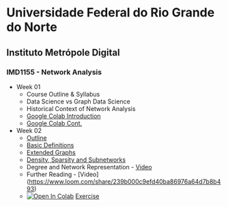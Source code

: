 # Universidade Federal do Rio Grande do Norte
## Instituto Metrópole Digital
### IMD1155 - Network Analysis

- Week 01
  - Course Outline & Syllabus
  - Data Science vs Graph Data Science
  - Historical Context of Network Analysis
  - [Google Colab Introduction](https://www.loom.com/share/8a4f0d34b3cb4d9ea04b6dcf0b3d1aca)
  - [Google Colab Cont.](https://www.loom.com/share/d96cb0af7d9c4416bfe8145c93248a11)
- Week 02
  - [Outline](https://www.loom.com/share/d30a090f147140339cc958979e38c76b)
  - [Basic Definitions](https://www.loom.com/share/38130b95c9644a14a4540c1d818e5da3)
  - [Extended Graphs](https://www.loom.com/share/7d3dcfdff501422ba29b2915ecfa4ffe)
  - [Density, Sparsity and Subnetworks](https://www.loom.com/share/feac228e694b4a31b5272012072e778f)
  - Degree and Network Representation - [Video](https://www.loom.com/share/ffa649c95da3446793a365a7e1ec525c)
  - Further Reading - [Video] (https://www.loom.com/share/239b000c9efd40ba86976a64d7b8b493)
  - [![Open In Colab](https://colab.research.google.com/assets/colab-badge.svg)](http://colab.research.google.com/github/ivanovitchm/network_analysis/blob/main/week_02/Lesson_2_Exercise.ipynb) [Exercise](https://github.com/ivanovitchm/network_analysis/blob/main/week_02/Lesson_2_Exercise.ipynb)
 

